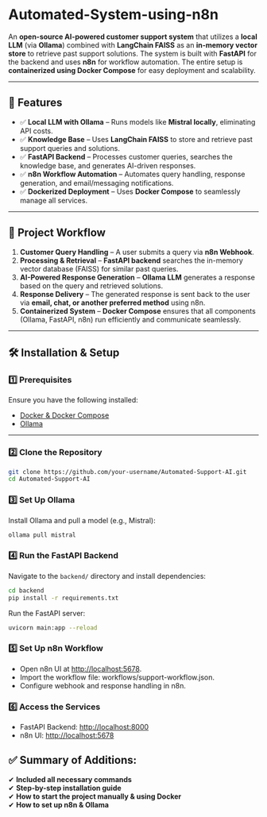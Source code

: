 # Automated-System-using-n8n

An **open-source AI-powered customer support system** that utilizes a **local LLM** (via **Ollama**) combined with **LangChain FAISS** as an **in-memory vector store** to retrieve past support solutions. The system is built with **FastAPI** for the backend and uses **n8n** for workflow automation. The entire setup is **containerized using Docker Compose** for easy deployment and scalability.

---

## **🚀 Features**

- ✅ **Local LLM with Ollama** – Runs models like **Mistral locally**, eliminating API costs.
- ✅ **Knowledge Base** – Uses **LangChain FAISS** to store and retrieve past support queries and solutions.
- ✅ **FastAPI Backend** – Processes customer queries, searches the knowledge base, and generates AI-driven responses.
- ✅ **n8n Workflow Automation** – Automates query handling, response generation, and email/messaging notifications.
- ✅ **Dockerized Deployment** – Uses **Docker Compose** to seamlessly manage all services.

---

## **📂 Project Workflow**

1. **Customer Query Handling** – A user submits a query via **n8n Webhook**.
2. **Processing & Retrieval** – **FastAPI backend** searches the in-memory vector database (FAISS) for similar past queries.
3. **AI-Powered Response Generation** – **Ollama LLM** generates a response based on the query and retrieved solutions.
4. **Response Delivery** – The generated response is sent back to the user via **email, chat, or another preferred method** using n8n.
5. **Containerized System** – **Docker Compose** ensures that all components (Ollama, FastAPI, n8n) run efficiently and communicate seamlessly.

---

## **🛠️ Installation & Setup**

### **1️⃣ Prerequisites**

Ensure you have the following installed:

- [Docker & Docker Compose](https://docs.docker.com/get-docker/)
- [Ollama](https://ollama.com/)

---

### **2️⃣ Clone the Repository**

```bash
git clone https://github.com/your-username/Automated-Support-AI.git
cd Automated-Support-AI
```

### **3️⃣ Set Up Ollama**

Install Ollama and pull a model (e.g., Mistral):

```bash
ollama pull mistral
```

### **4️⃣ Run the FastAPI Backend**

Navigate to the `backend/` directory and install dependencies:

```bash
cd backend
pip install -r requirements.txt
```

Run the FastAPI server:

```bash
uvicorn main:app --reload
```

### **5️⃣ Set Up n8n Workflow**

- Open n8n UI at [http://localhost:5678](http://localhost:5678/).
- Import the workflow file: workflows/support-workflow.json.
- Configure webhook and response handling in n8n.

### **6️⃣ Access the Services**

- FastAPI Backend: [http://localhost:8000](http://localhost:8000)
- n8n UI: [http://localhost:5678](http://localhost:5678)

## **✅ Summary of Additions:**  
✔ **Included all necessary commands**  
✔ **Step-by-step installation guide**  
✔ **How to start the project manually & using Docker**  
✔ **How to set up n8n & Ollama**  